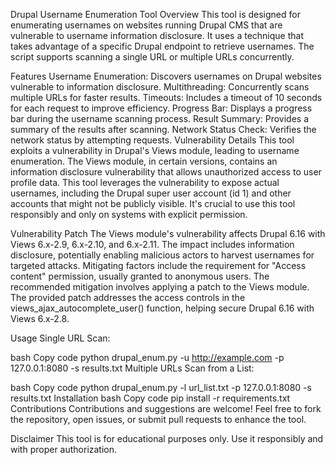 Drupal Username Enumeration Tool
Overview
This tool is designed for enumerating usernames on websites running Drupal CMS that are vulnerable to username information disclosure. It uses a technique that takes advantage of a specific Drupal endpoint to retrieve usernames. The script supports scanning a single URL or multiple URLs concurrently.

Features
Username Enumeration: Discovers usernames on Drupal websites vulnerable to information disclosure.
Multithreading: Concurrently scans multiple URLs for faster results.
Timeouts: Includes a timeout of 10 seconds for each request to improve efficiency.
Progress Bar: Displays a progress bar during the username scanning process.
Result Summary: Provides a summary of the results after scanning.
Network Status Check: Verifies the network status by attempting requests.
Vulnerability Details
This tool exploits a vulnerability in Drupal's Views module, leading to username enumeration. The Views module, in certain versions, contains an information disclosure vulnerability that allows unauthorized access to user profile data. This tool leverages the vulnerability to expose actual usernames, including the Drupal super user account (id 1) and other accounts that might not be publicly visible. It's crucial to use this tool responsibly and only on systems with explicit permission.

Vulnerability Patch
The Views module's vulnerability affects Drupal 6.16 with Views 6.x-2.9, 6.x-2.10, and 6.x-2.11. The impact includes information disclosure, potentially enabling malicious actors to harvest usernames for targeted attacks. Mitigating factors include the requirement for "Access content" permission, usually granted to anonymous users. The recommended mitigation involves applying a patch to the Views module. The provided patch addresses the access controls in the views_ajax_autocomplete_user() function, helping secure Drupal 6.16 with Views 6.x-2.8.

Usage
Single URL Scan:

bash
Copy code
python drupal_enum.py -u http://example.com -p 127.0.0.1:8080 -s results.txt
Multiple URLs Scan from a List:

bash
Copy code
python drupal_enum.py -l url_list.txt -p 127.0.0.1:8080 -s results.txt
Installation
bash
Copy code
pip install -r requirements.txt
Contributions
Contributions and suggestions are welcome! Feel free to fork the repository, open issues, or submit pull requests to enhance the tool.

Disclaimer
This tool is for educational purposes only. Use it responsibly and with proper authorization.
